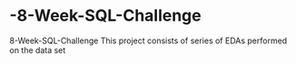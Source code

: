 # -8-Week-SQL-Challenge
 8-Week-SQL-Challenge
This project consists of series of EDAs performed on the data set
